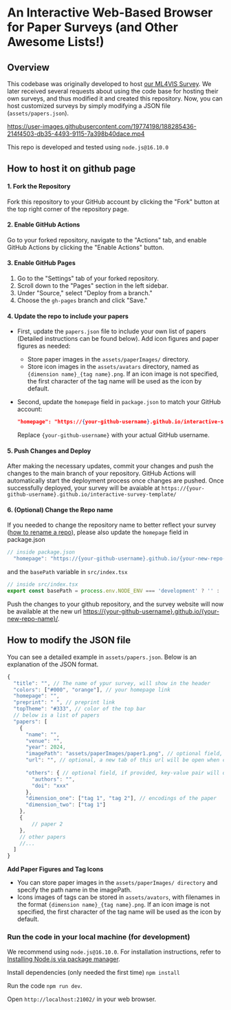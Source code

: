 # An Interactive Web-Based Browser for Paper Surveys (and Other Awesome Lists!)


## Overview

This codebase was originally developed to host [our ML4VIS Survey](https://ml4vis.github.io). 
We later received several requests about using the code base for hosting their own surveys, and thus modified it and created this repository. 
Now, you can host customized surveys by simply modifying a JSON file (`assets/papers.json`).

https://user-images.githubusercontent.com/19774198/188285436-214f4503-db35-4493-9115-7a398b40dace.mp4

This repo is developed and tested using `node.js@16.10.0`

## How to host it on github page
#### 1. Fork the Repository

Fork this repository to your GitHub account by clicking the "Fork" button at the top right corner of the repository page.

#### 2. Enable GitHub Actions

Go to your forked repository, navigate to the "Actions" tab, and enable GitHub Actions by clicking the "Enable Actions" button.

#### 3. Enable GitHub Pages

1. Go to the "Settings" tab of your forked repository.
2. Scroll down to the "Pages" section in the left sidebar.
3. Under "Source," select "Deploy from a branch."
4. Choose the `gh-pages` branch and click "Save."

#### 4. Update the repo to include your papers

- First, update the `papers.json` file to include your own list of papers (Detailed instructions can be found below). Add icon figures and paper figures as needed:

  - Store paper images in the `assets/paperImages/` directory.
  - Store icon images in the `assets/avatars` directory, named as `{dimension name}_{tag name}.png`. If an icon image is not specified, the first character of the tag name will be used as the icon by default.

- Second, update the `homepage` field in `package.json` to match your GitHub account:

  ```json
  "homepage": "https://{your-github-username}.github.io/interactive-survey-template/"
  ```
  Replace `{your-github-username}` with your actual GitHub username.

#### 5. Push Changes and Deploy
After making the necessary updates, commit your changes and push the changes to the main branch of your repository.
GitHub Actions will automatically start the deployment process once changes are pushed.
Once successfully deployed, your survey will be avaiable at `https://{your-github-username}.github.io/interactive-survey-template/`

#### 6. (Optional) Change the Repo name
If you needed to change the repository name to better reflect your survey ([how to rename a repo](https://docs.github.com/en/repositories/creating-and-managing-repositories/renaming-a-repository#)), 
please also update the `homepage` field in package.json 
```javascript
// inside package.json
  "homepage": "https://{your-github-username}.github.io/{your-new-repo-name}/"
  ```
 and the `basePath` variable in `src/index.tsx` 
```javascript
// inside src/index.tsx
export const basePath = process.env.NODE_ENV === 'development' ? '' : '/{your-new-repo-name}/';
```

Push the changes to your github repository, and the survey website will now be available at the new url [https://{your-github-username}.github.io/{your-new-repo-name}/](https://{your-github-username}.github.io/{}/).

## How to modify the JSON file

You can see a detailed example in `assets/papers.json`.
Below is an explanation of the JSON format.

```javascript
{
  "title": "", // The name of ypur survey, will show in the header
  "colors": ["#000", "orange"], // your homepage link
  "homepage": "",
  "preprint": " ", // preprint link
  "topTheme": "#333", // color of the top bar
  // below is a list of papers
  "papers": [
    {
      "name": "",
      "venue": "",
      "year": 2024,
      "imagePath": "assets/paperImages/paper1.png", // optional field, if provided, show the image inside the paper card
      "url": "", // optional, a new tab of this url will be open when click the paper card. Otherwise, the new tab will show google search results of the paper name
      
      "others": { // optional field, if provided, key-value pair will display at the bottom of the paper card
        "authors": "",
        "doi": "xxx"
      },
      "dimension_one": ["tag 1", "tag 2"], // encodings of the paper
      "dimension_two": ["tag 1"]
    },
    {
        // paper 2
    },
    // other papers
    //...
  ]
}
```

**Add Paper Figures and Tag Icons**
- You can store paper images in the `assets/paperImages/ directory` and specify the path name in the imagePath.
- Icons images of tags can be stored in `assets/avators`,  with filenames in the format `{dimension name}_{tag name}.png`. If an icon image is not specified, the first character of the tag name will be used as the icon by default.


### Run the code in your local machine (for development)

We recommend using `node.js@16.10.0`. For installation instructions, refer to [Installing Node.js via package manager](https://nodejs.org/en/download/package-manager/all). 

Install dependencies (only needed the first time) `npm install`

Run the code `npm run dev`.

Open `http://localhost:21002/` in your web browser.

